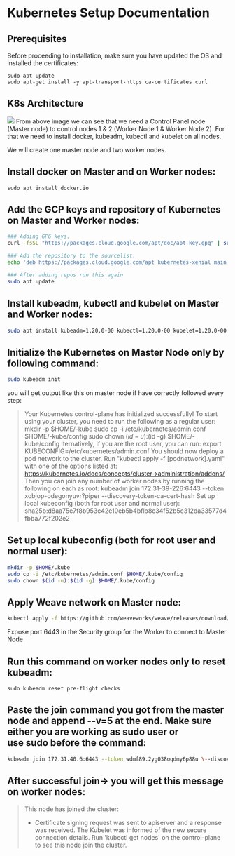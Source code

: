 # Kubernetes Setup Documentation

## Prerequisites

Before proceeding to installation, make sure you have updated the OS and installed the certificates:

```
sudo apt update
sudo apt-get install -y apt-transport-https ca-certificates curl
```

## K8s Architecture
![](https://kubernetes.io/images/docs/kubernetes-cluster-architecture.svg)
From above image we can see that we need a Control Panel node (Master node) to control nodes 1 & 2 (Worker Node 1 & Worker Node 2). For that we need to install docker, kubeadm, kubectl and kubelet on all nodes.

We will create one master node and two worker nodes.


## Install docker on Master and on Worker nodes:
```
sudo apt install docker.io
```

## Add the GCP keys and repository of Kubernetes on Master and Worker nodes:
```bash
### Adding GPG keys.
curl -fsSL "https://packages.cloud.google.com/apt/doc/apt-key.gpg" | sudo gpg --dearmor -o /etc/apt/trusted.gpg.d/kubernetes-archive-keyring.gpg

### Add the repository to the sourcelist.
echo 'deb https://packages.cloud.google.com/apt kubernetes-xenial main' | sudo tee /etc/apt/sources.list.d/kubernetes.list

### After adding repos run this again
sudo apt update
```

## Install kubeadm, kubectl and kubelet on Master and Worker nodes:
```bash
sudo apt install kubeadm=1.20.0-00 kubectl=1.20.0-00 kubelet=1.20.0-00 -y
```

## Initialize the Kubernetes on Master Node only by following command:
```bash
sudo kubeadm init
```
you will get output like this on master node if have correctly followed every step:
>Your Kubernetes control-plane has initialized successfully!
>To start using your cluster, you need to run the following as a regular user:
>mkdir -p $HOME/-kube
>sudo cp -i /etc/kubernetes/admin.conf $HOME/-kube/config sudo chown $(id -u):$(id -g) $HOME/-kube/config
>lternatively, if you are the root user, you can run:
>export KUBECONFIG=/etc/kubernetes/admin.conf
>You should now deploy a pod network to the cluster.
>Run "kubectl apply -f [podnetwork].yaml" with one of the options listed at: https://kubernetes.io/docs/concepts/cluster->administration/addons/
>Then you can join any number of worker nodes by running the following on each as root:
>kubeadm join 172.31-39-226:6443 --token xobjop-odegonyuvr?piper --discovery-token-ca-cert-hash
>Set up local kubeconfig (both for root user and normal user):
>sha25b:d8aa75e7f8b953c42e10eb5b4bflb8c34f52b5c312da33577d4fbba772f202e2
>


## Set up local kubeconfig (both for root user and normal user):
```bash
mkdir -p $HOME/.kube
sudo cp -i /etc/kubernetes/admin.conf $HOME/.kube/config
sudo chown $(id -u):$(id -g) $HOME/.kube/config
```

## Apply Weave network on Master node:
```bash
kubectl apply -f https://github.com/weaveworks/weave/releases/download/v2.8.1/weave-daemonset-k8s.yaml
```
Expose port 6443 in the Security group for the Worker to connect to Master Node


## Run this command on worker nodes only to reset kubeadm:
```
sudo kubeadm reset pre-flight checks
```

## Paste the join command you got from the master node and append --v=5 at the end. Make sure either you are working as sudo user or use sudo before the command:
```bash
kubeadm join 172.31.40.6:6443 --token wdmf89.2yg038oqdmy6p88u \--discovery-token-ca-cert-hash sha256:9fdbaeedc8ee5c3991b71ae05896ed0f93d6386e7052cf2acc6fa7d6728d90f3 --v=5
```

## After successful join→ you will get this message on worker nodes:
>This node has joined the cluster:
>* Certificate signing request was sent to apiserver and a response was received. The Kubelet was informed of the new secure connection details.
>Run 'kubectl get nodes' on the control-plane to see this node join the cluster.


